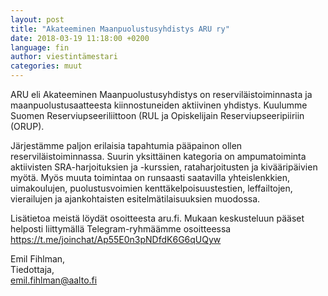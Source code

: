 ```yaml
---
layout: post
title: "Akateeminen Maanpuolustusyhdistys ARU ry"
date: 2018-03-19 11:18:00 +0200
language: fin
author: viestintämestari
categories: muut
---
```

ARU eli Akateeminen Maanpuolustusyhdistys on reserviläistoiminnasta ja maanpuolustusaatteesta kiinnostuneiden aktiivinen yhdistys. Kuulumme Suomen Reserviupseeriliittoon (RUL ja Opiskelijain Reserviupseeripiiriin (ORUP).

Järjestämme paljon erilaisia tapahtumia pääpainon ollen reserviläistoiminnassa. Suurin yksittäinen kategoria on ampumatoiminta aktiivisten SRA-harjoituksien ja -kurssien, rataharjoitusten ja kivääripäivien myötä. Myös muuta toimintaa on runsaasti saatavilla yhteislenkkien, uimakoulujen, puolustusvoimien kenttäkelpoisuustestien, leffailtojen, vierailujen ja ajankohtaisten esitelmätilaisuuksien muodossa.

Lisätietoa meistä löydät osoitteesta aru.fi. Mukaan keskusteluun pääset helposti liittymällä Telegram-ryhmäämme osoitteessa https://t.me/joinchat/Ap55E0n3pNDfdK6G6qUQyw

Emil Fihlman,<br>
Tiedottaja,<br>
emil.fihlman@aalto.fi
